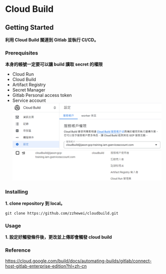 # Cloud Build

## Getting Started
**利用 Cloud Build 關連到 Gitlab 並執行 CI/CD。**

### Prerequisites
**本身的帳號一定要可以讓 build 讀取 secret 的權限**
* Cloud Run
* Cloud Build
* Artifact Registry
* Secret Manager
* Gitlab Personal access token
* Service account
![img.png](docs/img.png)
![img.png](docs/img1.png)

### Installing
**1. clone repository 到 local。**
```shell
git clone https://github.com/zzhewei/cloudbuild.git
```

### Usage
**1. 設定好觸發條件後，更改並上傳即會觸發 cloud build**


### Reference
https://cloud.google.com/build/docs/automating-builds/gitlab/connect-host-gitlab-enterprise-edition?hl=zh-cn
